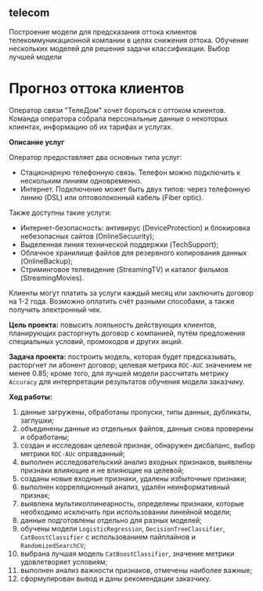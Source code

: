 ## telecom

Построение модели для предсказания оттока клиентов телекоммуникационной компании в целях снижения оттока. Обучение нескольких моделей для решения задачи классификации. Выбор лучшей модели  

# Прогноз оттока клиентов

Оператор связи "ТелеДом" хочет бороться с оттоком клиентов.  
Команда оператора собрала персональные данные о некоторых клиентах, информацию об их тарифах и услугах.

**Описание услуг**  

Оператор предоставляет два основных типа услуг:  
- Стационарную телефонную связь. Телефон можно подключить к нескольким линиям одновременно.  
- Интернет. Подключение может быть двух типов: через телефонную линию (DSL) или оптоволоконный кабель (Fiber optic).  

Также доступны такие услуги:  
- Интернет-безопасность: антивирус (DeviceProtection) и блокировка небезопасных сайтов (OnlineSecuurity);  
- Выделенная линия технической поддержки (TechSupport);  
- Облачное хранилище файлов для резервного копирования данных (OnlineBackup);  
- Стриминговое телевидение (StreamingTV) и каталог фильмов (StreamingMovies).  

Клиенты могут платить за услуги каждый месяц или заключить договор на 1-2 года. Возможно оплатить счёт разными способами, а также получить электронный чек.  

**Цель проекта:** повысить лояльность действующих клиентов, планирующих расторгнуть договор с компанией, путём предложения специальных условий, промокодов и других акций.  

**Задача проекта:** построить модель, которая будет предсказывать, расторгнет ли абонент договор; целевая метрика `ROC-AUC` значением не менее 0.85; кроме того, для лучшей модели рассчитать метрику `Accuracy` для интерпретации результатов обучения модели заказчику.  

**Ход работы:**

1) данные загружены, обработаны пропуски, типы данных, дубликаты, заглушки;
2) объединены данные из отдельных файлов, данные снова проверены и обработаны;
3) создан и исследован целевой признак, обнаружен дисбаланс, выбор метрики `ROC-AUc` оправданный;
4) выполнен исследовательский анализ входных признаков, выявлены признаки влияющие и не влияющие на целевой;
5) созданы новые входные признаки, удалены избыточные признаки;
6) выполнен корреляционный анализ, удалён неинформативный признак;
7) выявлена мультиколлинеарность, определены признаки, которые необходимо исключить при использовании линейной модели;
8) данные подготовлены отдельно для разных моделей;
9) обучены модели `LogisticRegression`, `DecisionTreeClassifier`, `CatBoostClassifier` с использованием пайплайнов и `RandomizedSearchCV`;
10) выбрана лучшая модель `CatBoostClassifier`, значение метрики удовлетворяет условиям;
11) выполнен анализ важности признаков, отмечены наиболее важные;
12) сформулирован вывод и даны рекомендации заказчику.